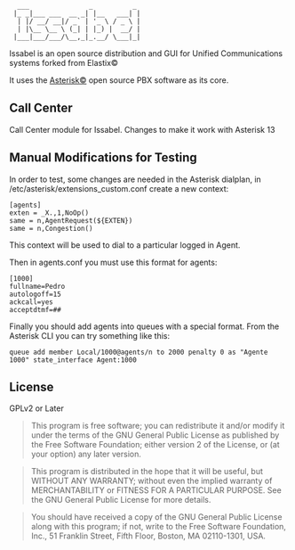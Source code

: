 ```
  ___               _          _ 
 |_ _|___ ___  __ _| |__   ___| |
  | |/ __/ __|/ _` | '_ \ / _ \ |
  | |\__ \__ \ (_| | |_) |  __/ |
 |___|___/___/\__,_|_.__/ \___|_|
```

Issabel is an open source distribution and GUI for Unified Communications systems forked from Elastix&copy;

It uses the [Asterisk©](http://www.asterisk.org/ "Asterisk Home Page") open source PBX software as its core.

Call Center
----

Call Center module for Issabel. Changes to make it work with Asterisk 13


Manual Modifications for Testing
----

In order to test, some changes are needed in the Asterisk dialplan, in
/etc/asterisk/extensions_custom.conf create a new context:

```
[agents]
exten = _X.,1,NoOp()
same = n,AgentRequest(${EXTEN})
same = n,Congestion()
```

This context will be used to dial to a particular logged in Agent.

Then in agents.conf you must use this format for agents:

```
[1000]
fullname=Pedro
autologoff=15
ackcall=yes
acceptdtmf=##
```

Finally you should add agents into queues with a special format. From
the Asterisk CLI you can try something like this:

```
queue add member Local/1000@agents/n to 2000 penalty 0 as "Agente 1000" state_interface Agent:1000
```






License
----

GPLv2 or Later

>This program is free software; you can redistribute it and/or
>modify it under the terms of the GNU General Public License
>as published by the Free Software Foundation; either version 2
>of the License, or (at your option) any later version.

>This program is distributed in the hope that it will be useful,
>but WITHOUT ANY WARRANTY; without even the implied warranty of
>MERCHANTABILITY or FITNESS FOR A PARTICULAR PURPOSE.  See the
>GNU General Public License for more details.

>You should have received a copy of the GNU General Public License
>along with this program; if not, write to the Free Software
>Foundation, Inc., 51 Franklin Street, Fifth Floor, Boston, MA  02110-1301, USA.
